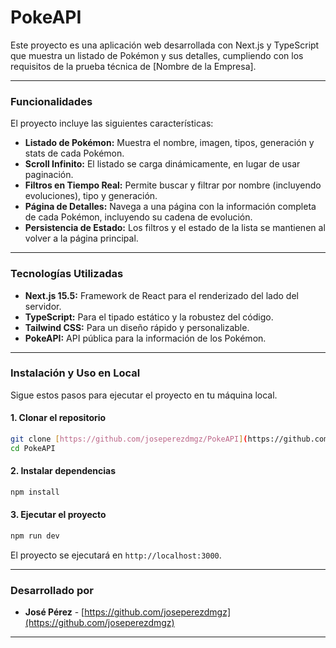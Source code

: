 # PokeAPI

Este proyecto es una aplicación web desarrollada con Next.js y TypeScript que muestra un listado de Pokémon y sus detalles, cumpliendo con los requisitos de la prueba técnica de [Nombre de la Empresa].

---

### **Funcionalidades**

El proyecto incluye las siguientes características:

- **Listado de Pokémon:** Muestra el nombre, imagen, tipos, generación y stats de cada Pokémon.
- **Scroll Infinito:** El listado se carga dinámicamente, en lugar de usar paginación.
- **Filtros en Tiempo Real:** Permite buscar y filtrar por nombre (incluyendo evoluciones), tipo y generación.
- **Página de Detalles:** Navega a una página con la información completa de cada Pokémon, incluyendo su cadena de evolución.
- **Persistencia de Estado:** Los filtros y el estado de la lista se mantienen al volver a la página principal.

---

### **Tecnologías Utilizadas**

- **Next.js 15.5:** Framework de React para el renderizado del lado del servidor.
- **TypeScript:** Para el tipado estático y la robustez del código.
- **Tailwind CSS:** Para un diseño rápido y personalizable.
- **PokeAPI:** API pública para la información de los Pokémon.

---

### **Instalación y Uso en Local**

Sigue estos pasos para ejecutar el proyecto en tu máquina local.

#### 1. Clonar el repositorio

```bash
git clone [https://github.com/joseperezdmgz/PokeAPI](https://github.com/joseperezdmgz/PokeAPI)
cd PokeAPI
```

#### 2. Instalar dependencias

```bash
npm install
```

#### 3. Ejecutar el proyecto

```bash
npm run dev
```

El proyecto se ejecutará en `http://localhost:3000`.

---

### **Desarrollado por**

- **José Pérez** - [https://github.com/joseperezdmgz](https://github.com/joseperezdmgz)

---

